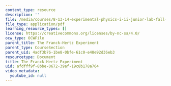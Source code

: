 ```yaml
---
content_type: resource
description: ''
file: /media/courses/8-13-14-experimental-physics-i-ii-junior-lab-fall-2016-spring-2017/afdfff9f8bbe067239af19c8b178a764_MIT8_13-14F16-S17exp7.pdf
file_type: application/pdf
learning_resource_types: []
license: https://creativecommons.org/licenses/by-nc-sa/4.0/
ocw_type: OCWFile
parent_title: The Franck-Hertz Experiment
parent_type: CourseSection
parent_uid: 4adf3b76-1be8-0bfe-61c0-e48e92d36eb3
resourcetype: Document
title: The Franck-Hertz Experiment
uid: afdfff9f-8bbe-0672-39af-19c8b178a764
video_metadata:
  youtube_id: null
---
```

